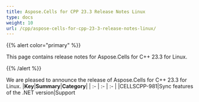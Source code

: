 ```yaml
---
title: Aspose.Cells for CPP 23.3 Release Notes Linux
type: docs
weight: 10
url: /cpp/aspose-cells-for-cpp-23-3-release-notes-linux/
---
```


{{% alert color="primary" %}}

This page contains release notes for Aspose.Cells for C++ 23.3 for Linux.

{{% /alert %}}

We are pleased to announce the release of Aspose.Cells for C++ 23.3 for Linux.
|**Key**|**Summary**|**Category**|
| :- | :- | :- |
|CELLSCPP-981|Sync features of the .NET version|Support
